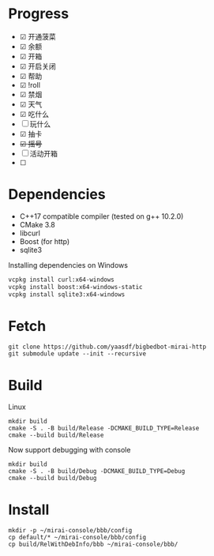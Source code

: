# Progress
- ☑ 开通菠菜
- ☑ 余额
- ☑ 开箱
- ☑ 开启关闭
- ☑ 帮助
- ☑ !roll
- ☑ 禁烟
- ☑ 天气
- ☑ 吃什么
- ☐ 玩什么
- ☑ 抽卡
- ~~☑ 摇号~~
- ☐ 活动开箱
- ☐ 


# Dependencies
- C++17 compatible compiler (tested on g++ 10.2.0)
- CMake 3.8
- libcurl
- Boost (for http)
- sqlite3

Installing dependencies on Windows
```ps
vcpkg install curl:x64-windows
vcpkg install boost:x64-windows-static
vcpkg install sqlite3:x64-windows
```


# Fetch
```shell
git clone https://github.com/yaasdf/bigbedbot-mirai-http
git submodule update --init --recursive
```

# Build
Linux
```shell
mkdir build
cmake -S . -B build/Release -DCMAKE_BUILD_TYPE=Release
cmake --build build/Release
```

Now support debugging with console
```shell
mkdir build
cmake -S . -B build/Debug -DCMAKE_BUILD_TYPE=Debug
cmake --build build/Debug
```

# Install
```shell
mkdir -p ~/mirai-console/bbb/config
cp default/* ~/mirai-console/bbb/config
cp build/RelWithDebInfo/bbb ~/mirai-console/bbb/
```
